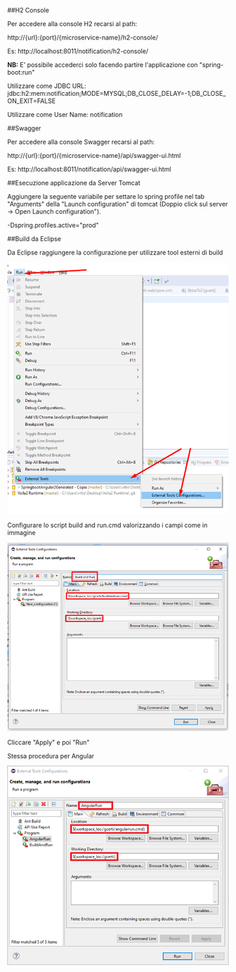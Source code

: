 ##H2 Console

Per accedere alla console H2 recarsi al path:

http://{url}:{port}/{microservice-name}/h2-console/

Es: http://localhost:8011/notification/h2-console/

**NB:** E' possibile accederci solo facendo partire l'applicazione con "spring-boot:run"

Utilizzare come JDBC URL:
jdbc:h2:mem:notification;MODE=MYSQL;DB_CLOSE_DELAY=-1;DB_CLOSE_ON_EXIT=FALSE

Utilizzare come User Name:
notification

##Swagger

Per accedere alla console Swagger recarsi al path:

http://{url}:{port}/{microservice-name}/api/swagger-ui.html

Es: http://localhost:8011/notification/api/swagger-ui.html

##Esecuzione applicazione da Server Tomcat

Aggiungere la seguente variabile per settare lo spring profile nel tab "Arguments" della "Launch configuration" di tomcat (Doppio click sul server -> Open Launch configuration"). 

-Dspring.profiles.active="prod"


##Build da Eclipse

Da Eclipse raggiungere la configurazione per utilizzare tool esterni di build

![Build and Run Project](buildRun.png)

Configurare lo script build and run.cmd valorizzando i campi come in immagine

![Build and Run Project](buildRun2.png)

Cliccare "Apply" e poi "Run"

Stessa procedura per Angular

![Run Angular Project](angularRun.png)
